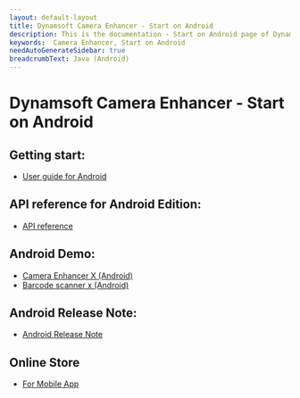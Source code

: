 ```yaml
---
layout: default-layout
title: Dynamsoft Camera Enhancer - Start on Android
description: This is the documentation - Start on Android page of Dynamsoft Camera Enhancer.
keywords:  Camera Enhancer, Start on Android
needAutoGenerateSidebar: true
breadcrumbText: Java (Android)
---
```


# Dynamsoft Camera Enhancer - Start on Android

## Getting start:

- [User guide for Android](guide/guide.md)

## API reference for Android Edition:

- [API reference](api/api.md)

## Android Demo:

- [Camera Enhancer X (Android)]()
- [Barcode scanner x (Android)]()

## Android Release Note:

- [Android Release Note](release-note/release-note.md)

## Online Store

- [For Mobile App]()